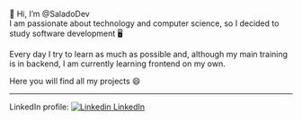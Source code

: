 👋 Hi, I’m @SaladoDev </br>
I am passionate about technology and computer science, so I decided to study software development 🖥️

Every day I try to learn as much as possible and, although my main training is in backend, I am currently learning frontend on my own.

Here you will find all my projects 😄

---

LinkedIn profile: [![Linkedin](https://i.stack.imgur.com/gVE0j.png) LinkedIn](www.linkedin.com/in/adolfo-salado-lópez-925455237)

